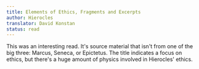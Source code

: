 ```yaml
---
title: Elements of Ethics, Fragments and Excerpts
author: Hierocles
translator: David Konstan
status: read
---
```


This was an interesting read.
It's source material that isn't from one of the big three: Marcus, Seneca, or Epictetus.
The title indicates a focus on ethics, but there's a huge amount of physics involved in Hierocles' ethics.
